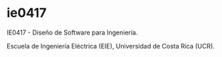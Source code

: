 # ie0417
IE0417 - Diseño de Software para Ingeniería. 

Escuela de Ingeniería Eléctrica (EIE), Universidad de Costa Rica (UCR).
